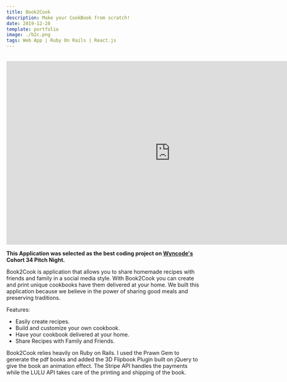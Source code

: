 ```yaml
---
title: Book2Cook
description: Make your CookBook from scratch!
date: 2019-12-28
template: portfolio
image: ./b2c.png
tags: Web App | Ruby On Rails | React.js
---
```


<br> 
<iframe  width="853" height="480" src="https://www.youtube.com/embed/JHg7fRLHzIs" frameborder="0" allow="accelerometer; autoplay; encrypted-media; gyroscope; picture-in-picture" allowfullscreen></iframe>

**This Application was selected as the best coding project on [Wyncode's](htttps://wyncode.co) Cohort 34 Pitch Night.**

<!-- [Link to App](https://book2cook.herokuapp.com/) -->

Book2Cook is application that allows you to share homemade recipes with friends and family in a social media style.
With Book2Cook you can create and print unique cookbooks have them delivered at your home. We built this application because we believe in the power of sharing good meals and preserving traditions.

Features:

-   Easily create recipes.
-   Build and customize your own cookbook.
-   Have your cookbook delivered at your home.
-   Share Recipes with Family and Friends.

Book2Cook relies heavily on Ruby on Rails. I used the Prawn Gem to generate the pdf books and added the 3D Flipbook Plugin built on jQuery to give the book an animation effect. The Stripe API handles the payments while the LULU API takes care of the printing and shipping of the book.

